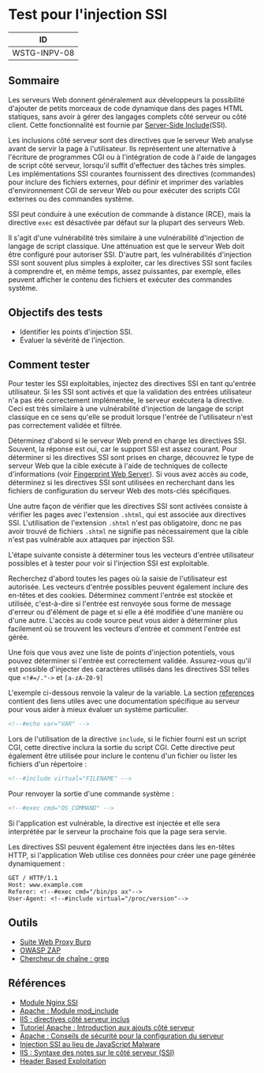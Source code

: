 # Test pour l'injection SSI

|ID          |
|------------|
|WSTG-INPV-08|

## Sommaire

Les serveurs Web donnent généralement aux développeurs la possibilité d'ajouter de petits morceaux de code dynamique dans des pages HTML statiques, sans avoir à gérer des langages complets côté serveur ou côté client. Cette fonctionnalité est fournie par [Server-Side Include](https://owasp.org/www-community/attacks/Server-Side_Includes_%28SSI%29_Injection)(SSI).

Les inclusions côté serveur sont des directives que le serveur Web analyse avant de servir la page à l'utilisateur. Ils représentent une alternative à l'écriture de programmes CGI ou à l'intégration de code à l'aide de langages de script côté serveur, lorsqu'il suffit d'effectuer des tâches très simples. Les implémentations SSI courantes fournissent des directives (commandes) pour inclure des fichiers externes, pour définir et imprimer des variables d'environnement CGI de serveur Web ou pour exécuter des scripts CGI externes ou des commandes système.

SSI peut conduire à une exécution de commande à distance (RCE), mais la directive `exec` est désactivée par défaut sur la plupart des serveurs Web.

Il s'agit d'une vulnérabilité très similaire à une vulnérabilité d'injection de langage de script classique. Une atténuation est que le serveur Web doit être configuré pour autoriser SSI. D'autre part, les vulnérabilités d'injection SSI sont souvent plus simples à exploiter, car les directives SSI sont faciles à comprendre et, en même temps, assez puissantes, par exemple, elles peuvent afficher le contenu des fichiers et exécuter des commandes système.

## Objectifs des tests

- Identifier les points d'injection SSI.
- Évaluer la sévérité de l'injection.

## Comment tester

Pour tester les SSI exploitables, injectez des directives SSI en tant qu'entrée utilisateur. Si les SSI sont activés et que la validation des entrées utilisateur n'a pas été correctement implémentée, le serveur exécutera la directive. Ceci est très similaire à une vulnérabilité d'injection de langage de script classique en ce sens qu'elle se produit lorsque l'entrée de l'utilisateur n'est pas correctement validée et filtrée.

Déterminez d'abord si le serveur Web prend en charge les directives SSI. Souvent, la réponse est oui, car le support SSI est assez courant. Pour déterminer si les directives SSI sont prises en charge, découvrez le type de serveur Web que la cible exécute à l'aide de techniques de collecte d'informations (voir [Fingerprint Web Server](../01-Information_Gathering/02-Fingerprint_Web_Server.md)). Si vous avez accès au code, déterminez si les directives SSI sont utilisées en recherchant dans les fichiers de configuration du serveur Web des mots-clés spécifiques.

Une autre façon de vérifier que les directives SSI sont activées consiste à vérifier les pages avec l'extension `.shtml`, qui est associée aux directives SSI. L'utilisation de l'extension `.shtml` n'est pas obligatoire, donc ne pas avoir trouvé de fichiers `.shtml` ne signifie pas nécessairement que la cible n'est pas vulnérable aux attaques par injection SSI.

L'étape suivante consiste à déterminer tous les vecteurs d'entrée utilisateur possibles et à tester pour voir si l'injection SSI est exploitable.

Recherchez d'abord toutes les pages où la saisie de l'utilisateur est autorisée. Les vecteurs d'entrée possibles peuvent également inclure des en-têtes et des cookies. Déterminez comment l'entrée est stockée et utilisée, c'est-à-dire si l'entrée est renvoyée sous forme de message d'erreur ou d'élément de page et si elle a été modifiée d'une manière ou d'une autre. L'accès au code source peut vous aider à déterminer plus facilement où se trouvent les vecteurs d'entrée et comment l'entrée est gérée.

Une fois que vous avez une liste de points d'injection potentiels, vous pouvez déterminer si l'entrée est correctement validée. Assurez-vous qu'il est possible d'injecter des caractères utilisés dans les directives SSI telles que `<!#=/."->` et `[a-zA-Z0-9]`

L'exemple ci-dessous renvoie la valeur de la variable. La section [references](#références) contient des liens utiles avec une documentation spécifique au serveur pour vous aider à mieux évaluer un système particulier.

```html
<!--#echo var="VAR" -->
```

Lors de l'utilisation de la directive `include`, si le fichier fourni est un script CGI, cette directive inclura la sortie du script CGI. Cette directive peut également être utilisée pour inclure le contenu d'un fichier ou lister les fichiers d'un répertoire :

```html
<!--#include virtual="FILENAME" -->
```

Pour renvoyer la sortie d'une commande système :

```html
<!--#exec cmd="OS_COMMAND" -->
```

Si l'application est vulnérable, la directive est injectée et elle sera interprétée par le serveur la prochaine fois que la page sera servie.

Les directives SSI peuvent également être injectées dans les en-têtes HTTP, si l'application Web utilise ces données pour créer une page générée dynamiquement :

```text
GET / HTTP/1.1
Host: www.example.com
Referer: <!--#exec cmd="/bin/ps ax"-->
User-Agent: <!--#include virtual="/proc/version"-->
```

## Outils

- [Suite Web Proxy Burp](https://portswigger.net/burp/communitydownload)
- [OWASP ZAP](https://www.zaproxy.org/)
- [Chercheur de chaîne : grep](https://www.gnu.org/software/grep)

## Références

- [Module Nginx SSI](http://nginx.org/en/docs/http/ngx_http_ssi_module.html)
- [Apache : Module mod_include](https://httpd.apache.org/docs/current/mod/mod_include.html)
- [IIS : directives côté serveur inclus](https://docs.microsoft.com/en-us/previous-versions/iis/6.0-sdk/ms525185%28v=vs.90%29)
- [Tutoriel Apache : Introduction aux ajouts côté serveur](https://httpd.apache.org/docs/current/howto/ssi.html)
- [Apache : Conseils de sécurité pour la configuration du serveur](https://httpd.apache.org/docs/current/misc/security_tips.html#ssi)
- [Injection SSI au lieu de JavaScript Malware](https://jeremiahgrossman.blogspot.com/2006/08/ssi-injection-instead-of-javascript.html)
- [IIS : Syntaxe des notes sur le côté serveur (SSI)](https://blogs.iis.net/robert_mcmurray/archive/2010/12/28/iis-notes-on-server-side-includes-ssi-syntaxe-kb-203064-revisited.aspx)
- [Header Based Exploitation](https://www.cgisecurity.com/papers/header-based-exploitation.txt)
